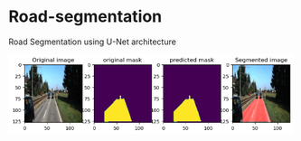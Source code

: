 # Road-segmentation
Road Segmentation using U-Net architecture 

![SegmenttionOutput](https://github.com/Krishnateja244/Road-segmentation/blob/main/download.png)
